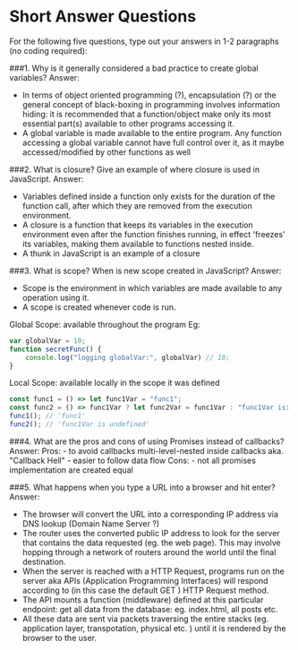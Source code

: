 # Short Answer Questions
For the following five questions, type out your answers in 1-2 paragraphs (no coding required):

###1. Why is it generally considered a bad practice to create global variables?
Answer:
- In terms of object oriented programming (?), encapsulation (?) or the general concept of black-boxing in programming involves information hiding: it is recommended that a function/object make only its most essential part(s) available to other programs accessing it.
- A global variable is made available to the entire program. Any function accessing a global variable cannot have full control over it, as it maybe accessed/modified by other functions as well


###2. What is closure? Give an example of where closure is used in JavaScript.
Answer:
- Variables defined inside a function only exists for the duration of the function call, after which they are removed from the execution environment. 
- A closure is a function that keeps its variables in the execution environment even after the function finishes running, in effect 'freezes' its variables, making them available to functions nested inside.
- A thunk in JavaScript is an example of a closure


###3. What is scope? When is new scope created in JavaScript?
Answer:
- Scope is the environment in which variables are made available to any operation using it.
- A scope is created whenever code is run. 

Global Scope: available throughout the program
	Eg: 
```javascript
var globalVar = 10;
function secretFunc() {
	console.log("logging globalVar:", globalVar) // 10;
} 
```
Local Scope: available locally in the scope it was defined
```javascript
const func1 = () => let func1Var = "func1";
const func2 = () => func1Var ? let func2Var = func1Var : "func1Var is: " + func1Var;
func1(); // 'func1'
func2(); // 'func1Var is undefined' 
```


###4. What are the pros and cons of using Promises instead of callbacks?
Answer:
Pros: 
	- to avoid callbacks multi-level-nested inside callbacks aka. "Callback Hell"
	- easier to follow data flow
Cons: 
	- not all promises implementation are created equal



###5. What happens when you type a URL into a browser and hit enter?
Answer:

- The browser will convert the URL into a corresponding IP address via DNS lookup (Domain Name Server ?)
- The router uses the converted public IP address to look for the server that contains the data requested (eg. the web page). This may involve hopping through a network of routers around the world until the final destination.
- When the server is reached with a HTTP Request, programs run on the server aka APIs (Application Programming Interfaces) will respond according to (in this case the default GET ) HTTP Request method.
- The API mounts a function (middleware) defined at this particular endpoint: get all data from the database: eg. index.html, all posts etc.
- All these data are sent via packets traversing the entire stacks (eg. application layer, transpotation, physical etc. ) until it is rendered by the browser to the user.